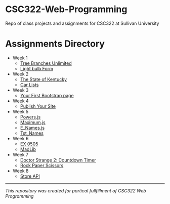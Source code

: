 # CSC322-Web-Programming
Repo of class projects and assignments for CSC322 at Sullivan University

# Assignments Directory
* Week 1
  * [Tree Branches Unlimited](https://github.com/BrandonLaDuke/CSC322-Web-Programming/tree/main/assignments/week1/treebranchesunlimited)
  * [Light bulb Form](https://github.com/BrandonLaDuke/CSC322-Web-Programming/tree/main/assignments/week1/lightbulbform)
* Week 2
  * [The State of Kentucky](https://github.com/BrandonLaDuke/CSC322-Web-Programming/tree/main/assignments/week2/state-of-ky)
  * [Car Lists](https://github.com/BrandonLaDuke/CSC322-Web-Programming/tree/main/assignments/week2/car-lists)
* Week 3
  * [Your First Bootstrap page](https://github.com/BrandonLaDuke/CSC322-Web-Programming/tree/main/assignments/week3/assn0301)
* Week 4
  * [Publish Your Site](https://brandonladuke.github.io/CSC322-Web-Programming/)
* Week 5
  * [Powers.js](https://brandonladuke.github.io/CSC322-Web-Programming/assignments/week4/ex0401/ex0401.html)
  * [Maximum.js](https://brandonladuke.github.io/CSC322-Web-Programming/assignments/week4/ex0403/ex0403.html)
  * [E_Names.js](https://brandonladuke.github.io/CSC322-Web-Programming/assignments/week4/ex0409/ex0409.html)
  * [Tst_Names](https://brandonladuke.github.io/CSC322-Web-Programming/assignments/week4/ex0412/ex0412.html)
* Week 6
  * [EX 0505](https://brandonladuke.github.io/CSC322-Web-Programming/assignments/week6/assignment06/ex0505/ex0505.html)
  * [MadLib](https://brandonladuke.github.io/CSC322-Web-Programming/assignments/week6/assignment06/madLib/madLib.html)
* Week 7
  * [Doctor Strange 2: Countdown Timer](https://brandonladuke.github.io/CSC322-Web-Programming/assignments/week7/assignment07/countdown/index.html)
  * [Rock Paper Scissors](https://brandonladuke.github.io/CSC322-Web-Programming/assignments/week7/assignment07/rps/index.html)
* Week 8
  * [Store API](https://brandonladuke.github.io/CSC322-Web-Programming/assignments/store-api/starter)
---

*This repository was created for partical fullfillment of CSC322 Web Programming*
